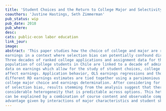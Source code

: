 ```yaml
---
title: 'Student Choices and the Return to College Major and Selectivity'
coauthors: 'Justine Hastings, Seth Zimmerman'
pub_status: wip
pub_date: 2018
pub_where: 
desc:
cats: public-econ labor education
link_jour:
image:
abstract: 'This paper studies how the choice of college and major are related to life cycle
earnings in a context where selection bias can potentially confound direct measurement.
Three decades of ranked college applications and assignment data for the
population of college students in Chile are linked to a decade of administrative tax
data on earnings which allow for the study of student choices, college and major
affect earnings. Application behavior, OLS earnings regressions and thousands of
different RD earnings estimates are tied together using a parsimonious model of
college major choice and earnings determination. After considering for the presence
of selection bias, results stemming from the analysis suggest that there is
considerable heterogeneity that is predictable across options. This heterogeneity
can be explained by a combination of course content and observable comparative
advantage given by interactions of major characteristics and student skills.'
---
```

